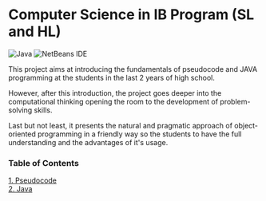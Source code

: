 # Computer Science in IB Program (SL and HL)

![Java](https://img.shields.io/badge/java-%23ED8B00.svg?style=for-the-badge&logo=java&logoColor=white)
![NetBeans IDE](https://img.shields.io/badge/NetBeansIDE-1B6AC6.svg?style=for-the-badge&logo=apache-netbeans-ide&logoColor=white)

This project aims at introducing the fundamentals of pseudocode and JAVA programming at the 
students in the last 2 years of high school.

However, after this introduction, the project goes deeper into the computational thinking 
opening the room to the development of problem-solving skills.

Last but not least, it presents the natural and pragmatic approach of object-oriented programming in a 
friendly way so the students to have the full understanding and the advantages of it's usage.


### Table of Contents  
[1. Pseudocode](#headers)  
[2. Java](#emphasis)  


